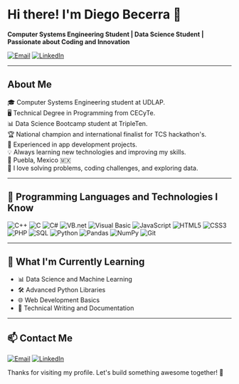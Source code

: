 # Hi there! I'm Diego Becerra 👋

**Computer Systems Engineering Student | Data Science Student | Passionate about Coding and Innovation**

[![Email](https://img.shields.io/badge/Email-D14836?style=for-the-badge&logo=gmail&logoColor=white)](mailto:diegobecre@gmail.com)
[![LinkedIn](https://img.shields.io/badge/LinkedIn-0077B5?style=for-the-badge&logo=linkedin&logoColor=white)](https://linkedin.com/in/diego-becre)

---

## About Me
🎓 Computer Systems Engineering student at UDLAP.  
🖥️ Technical Degree in Programming from CECyTe.  
📊 Data Science Bootcamp student at TripleTen.  
🏆 National champion and international finalist for TCS hackathon's.  
📱 Experienced in app development projects.  
💡 Always learning new technologies and improving my skills.  
📍 Puebla, Mexico 🇲🇽  
🧩 I love solving problems, coding challenges, and exploring data.

---

## 🔨 Programming Languages and Technologies I Know
![C++](https://img.shields.io/badge/C++-00599C?style=for-the-badge&logo=c%2B%2B&logoColor=white)
![C](https://img.shields.io/badge/C-A8B9CC?style=for-the-badge&logo=c&logoColor=white)
![C#](https://img.shields.io/badge/C%23-239120?style=for-the-badge&logo=c-sharp&logoColor=white)
![VB.net](https://img.shields.io/badge/VB.NET-512BD4?style=for-the-badge&logo=.net&logoColor=white)
![Visual Basic](https://img.shields.io/badge/Visual_Basic-512BD4?style=for-the-badge&logo=.net&logoColor=white)
![JavaScript](https://img.shields.io/badge/JavaScript-F7DF1E?style=for-the-badge&logo=javascript&logoColor=black)
![HTML5](https://img.shields.io/badge/HTML5-E34F26?style=for-the-badge&logo=html5&logoColor=white)
![CSS3](https://img.shields.io/badge/CSS3-1572B6?style=for-the-badge&logo=css3&logoColor=white)
![PHP](https://img.shields.io/badge/PHP-777BB4?style=for-the-badge&logo=php&logoColor=white)
![SQL](https://img.shields.io/badge/SQL-4479A1?style=for-the-badge&logo=postgresql&logoColor=white)
![Python](https://img.shields.io/badge/Python-3776AB?style=for-the-badge&logo=python&logoColor=white)
![Pandas](https://img.shields.io/badge/Pandas-150458?style=for-the-badge&logo=pandas&logoColor=white)
![NumPy](https://img.shields.io/badge/Numpy-013243?style=for-the-badge&logo=numpy&logoColor=white)
![Git](https://img.shields.io/badge/Git-F05032?style=for-the-badge&logo=git&logoColor=white)

---

## 🔭 What I'm Currently Learning
- 📊 Data Science and Machine Learning
- 🛠️ Advanced Python Libraries
- 🌐 Web Development Basics
- 📝 Technical Writing and Documentation


---

## 📫 Contact Me
[![Email](https://img.shields.io/badge/Email-D14836?style=for-the-badge&logo=gmail&logoColor=white)](mailto:diegobecre@gmail.com)
[![LinkedIn](https://img.shields.io/badge/LinkedIn-0077B5?style=for-the-badge&logo=linkedin&logoColor=white)](https://linkedin.com/in/diego-becre)


Thanks for visiting my profile. Let's build something awesome together! 🚀

